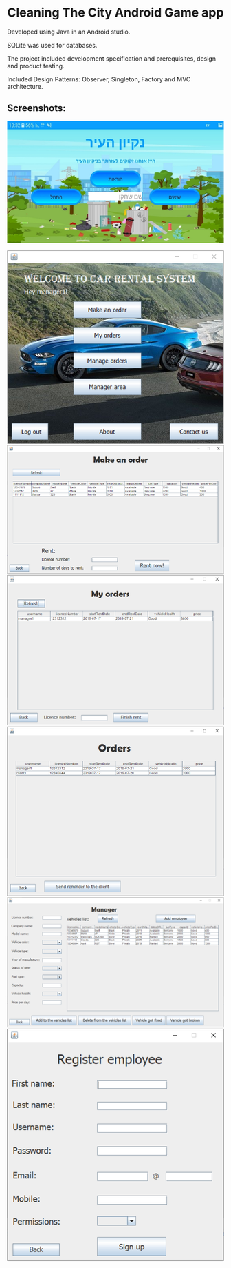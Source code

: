 # Cleaning The City Android Game app

Developed using Java in an Android studio.

SQLite was used for databases.

The project included development specification and prerequisites, design and product testing.

Included Design Patterns: Observer, Singleton, Factory and MVC architecture.

## Screenshots:
![Home](https://github.com/Dorshamir55/CleaningTheCity/raw/master/ScreenShots/Home.JPG)

![MainScreen](https://github.com/Dorshamir55/CarRentalSystem/raw/master/ScreenShots/MainScreen.PNG)
![MakeOrder](https://github.com/Dorshamir55/CarRentalSystem/raw/master/ScreenShots/MakeOrder.PNG)
![MyOrders](https://github.com/Dorshamir55/CarRentalSystem/raw/master/ScreenShots/MyOrders.PNG)
![AllOrders](https://github.com/Dorshamir55/CarRentalSystem/raw/master/ScreenShots/AllOrders.PNG)
![ManagerScreen](https://github.com/Dorshamir55/CarRentalSystem/raw/master/ScreenShots/ManagerScreen.PNG)
![RegisterNewEmployee](https://github.com/Dorshamir55/CarRentalSystem/raw/master/ScreenShots/RegisterNewEmployee.PNG)

